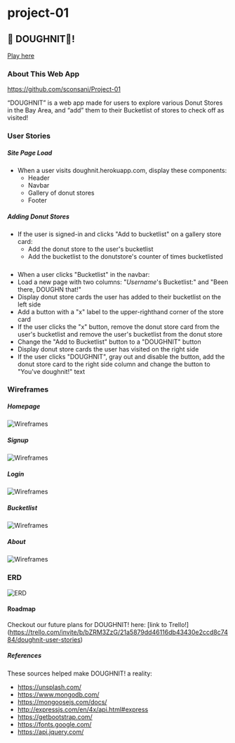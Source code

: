 # project-01

## :doughnut: DOUGHNIT:doughnut:!
[Play here]()

### About This Web App
https://github.com/sconsani/Project-01

“DOUGHNIT” is a web app made for users to explore various Donut Stores in the Bay Area, and “add” them to their Bucketlist of stores to check off as visited!

### User Stories

##### Site Page Load
* When a user visits doughnit.herokuapp.com, display these components:
    * Header
    * Navbar
    * Gallery of donut stores
    * Footer

##### Adding Donut Stores
* If the user is signed-in and clicks "Add to bucketlist" on a gallery store card:
    * Add the donut store to the user's bucketlist
    * Add the bucketlist to the donutstore's counter of times bucketlisted

##### 
* When a user clicks "Bucketlist" in the navbar:
* Load a new page with two columns: "*Username*'s Bucketlist:" and "Been there, DOUGHN that!"
* Display donut store cards the user has added to their bucketlist on the left side
* Add a button with a "x" label to the upper-righthand corner of the store card
* If the user clicks the "x" button, remove the donut store card from the user's bucketlist and remove the user's bucketlist from the donut store
* Change the "Add to Bucketlist" button to a "DOUGHNIT" button
* Display donut store cards the user has visited on the right side
* If the user clicks "DOUGHNIT", gray out and disable the button, add the donut store card to the right side column and change the button to "You've doughnit!" text

### Wireframes
##### Homepage
![Wireframes](https://i.imgur.com/zBUxcyb.png)
##### Signup
![Wireframes](https://i.imgur.com/AKudXeS.png)
##### Login
![Wireframes](https://i.imgur.com/NenuIpb.png)
##### Bucketlist
![Wireframes](https://i.imgur.com/6Z7dNiU.png)
##### About
![Wireframes](https://i.imgur.com/1vfDDgk.png)

### ERD
![ERD](https://i.imgur.com/81434fZ.png)

#### Roadmap
Checkout our future plans for DOUGHNIT! here: [link to Trello!] (https://trello.com/invite/b/bZRM3ZzG/21a5879dd46116db43430e2ccd8c7484/doughnit-user-stories)


##### References
These sources helped make DOUGHNIT! a reality:
* https://unsplash.com/
* https://www.mongodb.com/
* https://mongoosejs.com/docs/
* http://expressjs.com/en/4x/api.html#express
* https://getbootstrap.com/
* https://fonts.google.com/
* https://api.jquery.com/
